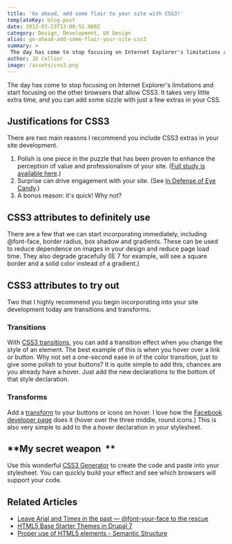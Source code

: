 ```yaml
---
title: 'Go ahead, add some flair to your site with CSS3!'
templateKey: blog-post
date: 2012-03-23T13:00:51.000Z
category: Design, Development, UX Design
alias: go-ahead-add-some-flair-your-site-css3
summary: > 
 The day has come to stop focusing on Internet Explorer's limitations and start focusing on the other browsers that allow CSS3. It takes very little extra time, and you can add some sizzle with just a few extras in your CSS.
author: JD Collier
image: /assets/css3.png
---
```


The day has come to stop focusing on Internet Explorer's limitations and start focusing on the other browsers that allow CSS3. It takes very little extra time, and you can add some sizzle with just a few extras in your CSS.

**Justifications for CSS3**
---------------------------

There are two main reasons I recommend you include CSS3 extras in your site development.  

1.  Polish is one piece in the puzzle that has been proven to enhance the perception of value and professionalism of your site. ([Full study is available here](http://www.consumerwebwatch.org/news/report3_credibilityresearch/stanfordPTL.pdf).)
2.  Surprise can drive engagement with your site. (See [In Defense of Eye Candy](http://alistapart.com/article/indefenseofeyecandy).)
3.  A bonus reason: it's quick! Why not?

**CSS3 attributes to definitely use**
-------------------------------------

There are a few that we can start incorporating immediately, including @font-face, border radius, box shadow and gradients. These can be used to reduce dependence on images in your design and reduce page load time. They also degrade gracefully (IE 7 for example, will see a square border and a solid color instead of a gradient.)

**CSS3 attributes to try out**
------------------------------

Two that I highly recommend you begin incorporating into your site development today are transitions and transforms.

### Transitions

With [CSS3 transitions](http://www.w3schools.com/css3/css3_transitions.asp), you can add a transition effect when you change the style of an element. The best example of this is when you hover over a link or button. Why not set a one-second ease in of the color transition, just to give some polish to your buttons? It is quite simple to add this, chances are you already have a:hover. Just add the new declarations to the bottom of that style declaration.

### Transforms

Add a [transform](http://www.w3schools.com/css3/css3_2dtransforms.asp) to your buttons or icons on hover. I love how the [Facebook developer page](https://developers.facebook.com/?ref=pf) does it (hover over the three middle, round icons.) This is also very simple to add to the a:hover declaration in your stylesheet. 

**My secret weapon  **
----------------------

Use this wonderful [CSS3 Generator](http://css3generator.com/) to create the code and paste into your stylesheet. You can quickly build your effect and see which browsers will support your code.

Related Articles
----------------

*   [Leave Arial and Times in the past — @font-your-face to the rescue](/insights/leave-arial-and-times-past-—-font-your-face-rescue)
*   [HTML5 Base Starter Themes in Drupal 7](/insights/html5-base-starter-themes-drupal-7)
*   [Proper use of HTML5 elements - Semantic Structure](/insights/proper-use-html5-elements-semantic-structure)
